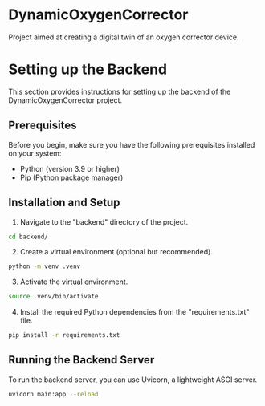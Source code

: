 # DynamicOxygenCorrector
Project aimed at creating a digital twin of an oxygen corrector device.

# Setting up the Backend
This section provides instructions for setting up the backend of the DynamicOxygenCorrector project.

## Prerequisites
Before you begin, make sure you have the following prerequisites installed on your system:
- Python (version 3.9 or higher)
- Pip (Python package manager)

## Installation and Setup
1. Navigate to the "backend" directory of the project.
```bash
cd backend/
```
2. Create a virtual environment (optional but recommended).
```bash
python -m venv .venv
```
3. Activate the virtual environment.
```bash
source .venv/bin/activate
```
4. Install the required Python dependencies from the "requirements.txt" file.
```bash
pip install -r requirements.txt
```

## Running the Backend Server
To run the backend server, you can use Uvicorn, a lightweight ASGI server.
```bash
uvicorn main:app --reload
```
